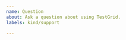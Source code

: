 ```yaml
---
name: Question
about: Ask a question about using TestGrid.
labels: kind/support

---
```


<!-- Consider also checking https://kind.sigs.k8s.io/#community-discussion-contribution-and-support for support, our slack community is especially helpful! -->